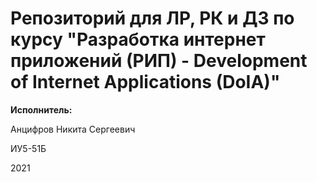 # Репозиторий для ЛР, РК и ДЗ по курсу "Разработка интернет приложений (РИП) - Development of Internet Applications (DoIA)" 

**Исполнитель:**

Анцифров Никита Сергеевич

ИУ5-51Б

2021
